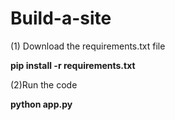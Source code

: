 # Build-a-site
(1) Download the requirements.txt file

**pip install -r requirements.txt**

(2)Run the code

**python app.py**
